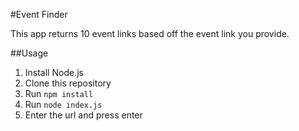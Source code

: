 #Event Finder

This app returns 10 event links based off the event link you provide.

##Usage
1. Install Node.js
2. Clone this repository
3. Run `npm install`
4. Run `node index.js`
5. Enter the url and press enter
